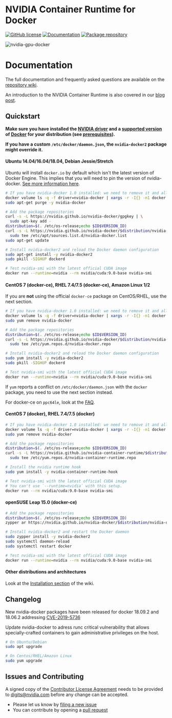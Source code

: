 # NVIDIA Container Runtime for Docker

[![GitHub license](https://img.shields.io/badge/license-New%20BSD-blue.svg?style=flat-square)](https://raw.githubusercontent.com/NVIDIA/nvidia-docker/master/LICENSE)
[![Documentation](https://img.shields.io/badge/documentation-wiki-blue.svg?style=flat-square)](https://github.com/NVIDIA/nvidia-docker/wiki)
[![Package repository](https://img.shields.io/badge/packages-repository-b956e8.svg?style=flat-square)](https://nvidia.github.io/nvidia-docker)

![nvidia-gpu-docker](https://cloud.githubusercontent.com/assets/3028125/12213714/5b208976-b632-11e5-8406-38d379ec46aa.png)

# Documentation

The full documentation and frequently asked questions are available on the [repository wiki](https://github.com/NVIDIA/nvidia-docker/wiki).  

An introduction to the NVIDIA Container Runtime is also covered in our [blog post](https://devblogs.nvidia.com/gpu-containers-runtime/).

## Quickstart

**Make sure you have installed the [NVIDIA driver](https://github.com/NVIDIA/nvidia-docker/wiki/Frequently-Asked-Questions#how-do-i-install-the-nvidia-driver) and a [supported version](https://github.com/NVIDIA/nvidia-docker/wiki/Frequently-Asked-Questions#which-docker-packages-are-supported) of [Docker](https://docs.docker.com/engine/installation/) for your distribution (see [prerequisites](https://github.com/NVIDIA/nvidia-docker/wiki/Installation-(version-2.0)#prerequisites)).**

**If you have a custom `/etc/docker/daemon.json`, the `nvidia-docker2` package might override it.**  

#### Ubuntu 14.04/16.04/18.04, Debian Jessie/Stretch

Ubuntu will install `docker.io` by default which isn't the latest version of Docker Engine. This implies that you will need to pin the version of nvidia-docker. [See more information here](https://github.com/NVIDIA/nvidia-docker/wiki/Frequently-Asked-Questions#how-do-i-install-20-if-im-not-using-the-latest-docker-version).

```sh
# If you have nvidia-docker 1.0 installed: we need to remove it and all existing GPU containers
docker volume ls -q -f driver=nvidia-docker | xargs -r -I{} -n1 docker ps -q -a -f volume={} | xargs -r docker rm -f
sudo apt-get purge -y nvidia-docker

# Add the package repositories
curl -s -L https://nvidia.github.io/nvidia-docker/gpgkey | \
  sudo apt-key add -
distribution=$(. /etc/os-release;echo $ID$VERSION_ID)
curl -s -L https://nvidia.github.io/nvidia-docker/$distribution/nvidia-docker.list | \
  sudo tee /etc/apt/sources.list.d/nvidia-docker.list
sudo apt-get update

# Install nvidia-docker2 and reload the Docker daemon configuration
sudo apt-get install -y nvidia-docker2
sudo pkill -SIGHUP dockerd

# Test nvidia-smi with the latest official CUDA image
docker run --runtime=nvidia --rm nvidia/cuda:9.0-base nvidia-smi
```

#### CentOS 7 (docker-ce), RHEL 7.4/7.5 (docker-ce), Amazon Linux 1/2

If you are **not** using the official `docker-ce` package on CentOS/RHEL, use the next section.

```sh
# If you have nvidia-docker 1.0 installed: we need to remove it and all existing GPU containers
docker volume ls -q -f driver=nvidia-docker | xargs -r -I{} -n1 docker ps -q -a -f volume={} | xargs -r docker rm -f
sudo yum remove nvidia-docker

# Add the package repositories
distribution=$(. /etc/os-release;echo $ID$VERSION_ID)
curl -s -L https://nvidia.github.io/nvidia-docker/$distribution/nvidia-docker.repo | \
  sudo tee /etc/yum.repos.d/nvidia-docker.repo

# Install nvidia-docker2 and reload the Docker daemon configuration
sudo yum install -y nvidia-docker2
sudo pkill -SIGHUP dockerd

# Test nvidia-smi with the latest official CUDA image
docker run --runtime=nvidia --rm nvidia/cuda:9.0-base nvidia-smi
```
If `yum` reports a conflict on `/etc/docker/daemon.json` with the
`docker` package, you need to use the next section instead.

For docker-ce on `ppc64le`, look at the [FAQ](https://github.com/nvidia/nvidia-docker/wiki/Frequently-Asked-Questions#do-you-support-powerpc64-ppc64le).

#### CentOS 7 (docker), RHEL 7.4/7.5 (docker)
```sh
# If you have nvidia-docker 1.0 installed: we need to remove it and all existing GPU containers
docker volume ls -q -f driver=nvidia-docker | xargs -r -I{} -n1 docker ps -q -a -f volume={} | xargs -r docker rm -f
sudo yum remove nvidia-docker

# Add the package repositories
distribution=$(. /etc/os-release;echo $ID$VERSION_ID)
curl -s -L https://nvidia.github.io/nvidia-container-runtime/$distribution/nvidia-container-runtime.repo | \
  sudo tee /etc/yum.repos.d/nvidia-container-runtime.repo

# Install the nvidia runtime hook
sudo yum install -y nvidia-container-runtime-hook

# Test nvidia-smi with the latest official CUDA image
# You can't use `--runtime=nvidia` with this setup.
docker run --rm nvidia/cuda:9.0-base nvidia-smi
```

#### openSUSE Leap 15.0 (docker-ce)

```sh
# Add the package repositories
distribution=$(. /etc/os-release;echo $ID$VERSION_ID)
zypper ar https://nvidia.github.io/nvidia-docker/$distribution/nvidia-docker.repo nvidia-docker

# Install nvidia-docker2 and restart the Docker daemon
sudo zypper install -y nvidia-docker2
sudo systemctl daemon-reload
sudo systemctl restart docker

# Test nvidia-smi with the latest official CUDA image
docker run --runtime=nvidia --rm nvidia/cuda:9.0-base nvidia-smi
```

#### Other distributions and architectures

Look at the [Installation section](https://github.com/nvidia/nvidia-docker/wiki/Installation-(version-2.0)) of the wiki.

## Changelog

New nvidia-docker packages have been released for docker 18.09.2 and 18.06.2 addressing [CVE-2019-5736](https://cve.mitre.org/cgi-bin/cvename.cgi?name=CVE-2019-5736)

Update nvidia-docker to adress runc critical vulnerability that allows specially-crafted containers to gain administrative privileges on the host.
```sh
# On Ubuntu/Debian
sudo apt upgrade

# On Centos/RHEL/Amazon Linux
sudo yum upgrade
```

## Issues and Contributing

A signed copy of the [Contributor License Agreement](https://raw.githubusercontent.com/NVIDIA/nvidia-docker/master/CLA) needs to be provided to <a href="mailto:digits@nvidia.com">digits@nvidia.com</a> before any change can be accepted.

* Please let us know by [filing a new issue](https://github.com/NVIDIA/nvidia-docker/issues/new)
* You can contribute by opening a [pull request](https://help.github.com/articles/using-pull-requests/)

